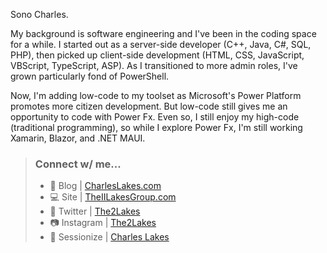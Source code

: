 Sono Charles.

My background is software engineering and I've been in the coding space for a while. I started out as a server-side developer (C++, Java, C#, SQL, PHP), then picked up client-side development (HTML, CSS, JavaScript, VBScript, TypeScript, ASP). As I transitioned to more admin roles, I've grown particularly fond of PowerShell.

Now, I'm adding low-code to my toolset as Microsoft's Power Platform promotes more citizen development. But low-code still gives me an opportunity to code with Power Fx. Even so, I still enjoy my high-code (traditional programming), so while I explore Power Fx, I'm still working Xamarin, Blazor, and .NET MAUI.

>
> ### Connect w/ me...
> - :notebook: Blog | [CharlesLakes.com](https://charleslakes.com)
> - :computer: Site | [TheIILakesGroup.com](https://theiilakesgroup.com)
> - :speech_balloon: Twitter | [The2Lakes](https://twitter.com/The2Lakes)
> - :camera: Instagram | [The2Lakes](https://www.instagram.com/The2Lakes/)
> - :microphone: Sessionize | [Charles Lakes](https://sessionize.com/charles-e-lakes-ii)
> 

<!--
### Hi there 👋

**losodamus/losodamus** is a ✨ _special_ ✨ repository because its `README.md` (this file) appears on your GitHub profile.

Link of emojis:
https://gist.github.com/rxaviers/7360908

- 🔭 I’m currently working on ...
- 🌱 I’m currently learning ...
- 👯 I’m looking to collaborate on ...
- 💬 Ask me about ...
- 📫 How to reach me: ...

- LinkedIn [Charles Lakes II](https://www.linkedin.com/in/charles-e-lakes-ii)
-->
